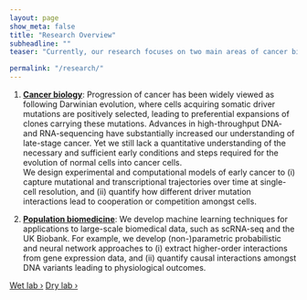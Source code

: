 ```yaml
---
layout: page
show_meta: false
title: "Research Overview"
subheadline: ""
teaser: "Currently, our research focuses on two main areas of cancer biology & population biomedicine:"

permalink: "/research/"
---
```



1. <strong><u>Cancer biology</u></strong>: Progression of cancer has been widely viewed as following Darwinian evolution, where cells acquiring somatic driver mutations are positively selected, leading to preferential expansions of clones carrying these mutations. Advances in high-throughput DNA- and RNA-sequencing have substantially increased our understanding of late-stage cancer. Yet we still lack a quantitative understanding of the necessary and sufficient early conditions and steps required for the evolution of normal cells into cancer cells.<br/>
We design experimental and computational models of early cancer to (i) capture mutational and transcriptional trajectories over time at single-cell resolution, and (ii) quantify how different driver mutation interactions lead to cooperation or competition amongst cells.

2. <strong><u>Population biomedicine</u></strong>: We develop machine learning techniques for applications to large-scale biomedical data, such as scRNA-seq and the UK Biobank. For example, we develop (non-)parametric probabilistic and neural network approaches to (i) extract higher-order interactions from gene expression data, and (ii) quantify causal interactions amongst DNA variants leading to physiological outcomes. 

<a class="radius button small" href="{{ site.url }}{{ site.baseurl }}/research/wetlab/">Wet lab ›</a> <a class="radius button small" href="{{ site.url }}{{ site.baseurl }}/research/drylab/">Dry lab ›</a>


